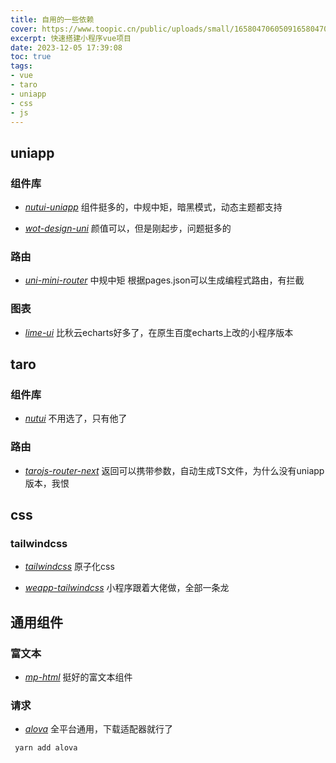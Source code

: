 ```yaml
---
title: 自用的一些依赖
cover: https://www.toopic.cn/public/uploads/small/1658047060509165804706088.png
excerpt: 快速搭建小程序vue项目
date: 2023-12-05 17:39:08
toc: true
tags:
- vue
- taro
- uniapp
- css
- js
---
```


## uniapp

### 组件库

- *[nutui-uniapp](https://www.uniapp-nutui.tech/)* 组件挺多的，中规中矩，暗黑模式，动态主题都支持

- *[wot-design-uni](https://wot-design-uni.netlify.app/)* 颜值可以，但是刚起步，问题挺多的

### 路由

- *[uni-mini-router](https://moonofweisheng.gitee.io/uni-mini-router/)* 中规中矩 根据pages.json可以生成编程式路由，有拦截

### 图表

- *[lime-ui](https://liangei.gitee.io/limeui/#/echart)* 比秋云echarts好多了，在原生百度echarts上改的小程序版本

## taro

### 组件库

- *[nutui](https://nutui.jd.com/#/)* 不用选了，只有他了

### 路由

- *[tarojs-router-next](https://lblblib.gitee.io/tarojs-router-next)* 返回可以携带参数，自动生成TS文件，为什么没有uniapp版本，我恨

## css

### tailwindcss

- *[tailwindcss](https://www.tailwindcss.cn/docs/installation)* 原子化css

- *[weapp-tailwindcss](https://weapp-tw.icebreaker.top/)* 小程序跟着大佬做，全部一条龙

## 通用组件

### 富文本

- *[mp-html](https://jin-yufeng.gitee.io/mp-html/#/)* 挺好的富文本组件

### 请求

- *[alova](https://alova.js.org/zh-CN/)* 全平台通用，下载适配器就行了

```js
 yarn add alova
```